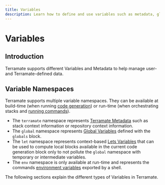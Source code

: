 ```yaml
---
title: Variables
description: Learn how to define and use variables such as metadata, globals or temporary and context-based lets variables.
---
```


# Variables

## Introduction

Terramate supports different Variables and Metadata to help manage user- and Terramate-defined data.

## Variable Namespaces

Terramate supports multiple variable namespaces. They can be available at build-time (when running
[code generation](../index.md)) or run-time (when orchestrating stacks and
[running commands](../../orchestration/run-commands-in-stacks.md)).

- The `terramate` namespace represents [Terramate Metadata](./metadata.md) such as stack context information or repository context information.
- The `global` namespace represents [Global Variables](./globals.md) defined with the `globals` block.
- The `let` namespace represents context-based [Lets Variables](./lets.md) that can be used to compute local blocks available in the
current code generation block only to not pollute the `global` namespace with temporary or intermediate variables.
- The `env` namespace is only available at run-time and represents the commands
[environment variables](../../orchestration/runtime-configuration.md) exported by a shell.

The following sections explain the different types of Variables in Terramate.
